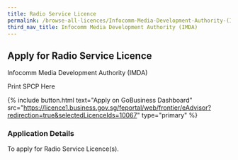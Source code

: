 ```yaml
---
title: Radio Service Licence
permalink: /browse-all-licences/Infocomm-Media-Development-Authority-(IMDA)/Radio-Service-Licence
third_nav_title: Infocomm Media Development Authority (IMDA)
---
```


## Apply for Radio Service Licence

Infocomm Media Development Authority (IMDA)

Print SPCP Here

{% include button.html text="Apply on GoBusiness Dashboard" src="https://licence1.business.gov.sg/feportal/web/frontier/eAdvisor?redirection=true&selectedLicenceIds=10067" type="primary" %}

### Application Details
<p>To apply for Radio Service Licence(s).</p>

